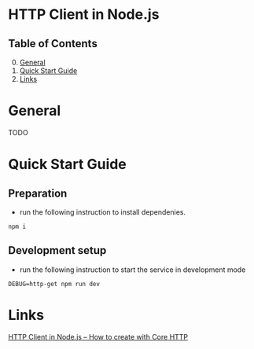 # HTTP Client in Node.js

## Table of Contents
0. [General](#General)
1. [Quick Start Guide](#Quick-Start-Guide)
4. [Links](#Links)

# General

TODO

# Quick Start Guide

## Preparation

* run the following instruction to install dependenies.
```
npm i
```

## Development setup

* run the following instruction to start the service in development mode
```
DEBUG=http-get npm run dev
```
# Links

[HTTP Client in Node.js – How to create with Core HTTP](https://bobcares.com/blog/http-client-in-node-js/)